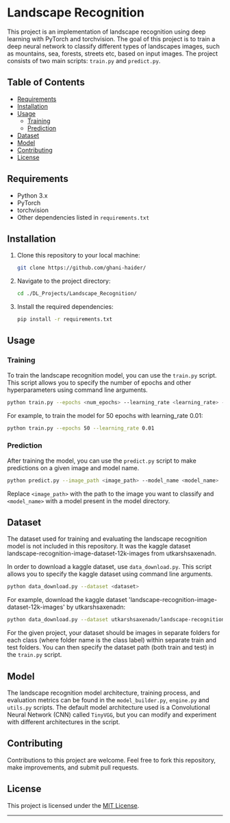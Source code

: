 # Landscape Recognition

This project is an implementation of landscape recognition using deep learning with PyTorch and torchvision. The goal of this project is to train a deep neural network to classify different types of landscapes images, such as mountains, sea, forests, streets etc, based on input images. The project consists of two main scripts: `train.py` and `predict.py`.

## Table of Contents

- [Requirements](#requirements)
- [Installation](#installation)
- [Usage](#usage)
  - [Training](#training)
  - [Prediction](#prediction)
- [Dataset](#dataset)
- [Model](#model)
- [Contributing](#contributing)
- [License](#license)

## Requirements

- Python 3.x
- PyTorch
- torchvision
- Other dependencies listed in `requirements.txt`

## Installation

1. Clone this repository to your local machine:

   ```bash
   git clone https://github.com/ghani-haider/
   ```

2. Navigate to the project directory:

   ```bash
   cd ./DL_Projects/Landscape_Recognition/
   ```

3. Install the required dependencies:

   ```bash
   pip install -r requirements.txt
   ```

## Usage

### Training

To train the landscape recognition model, you can use the `train.py` script. This script allows you to specify the number of epochs and other hyperparameters using command line arguments.

```bash
python train.py --epochs <num_epochs> --learning_rate <learning_rate> --batch_size <batch_size> --num_workers <num_workers> --hidden_units <hidden_units>
```

For example, to train the model for 50 epochs with learning_rate 0.01:

```bash
python train.py --epochs 50 --learning_rate 0.01
```

### Prediction

After training the model, you can use the `predict.py` script to make predictions on a given image and model name.

```bash
python predict.py --image_path <image_path> --model_name <model_name>
```

Replace `<image_path>` with the path to the image you want to classify and `<model_name>` with a model present in the model directory.

## Dataset

The dataset used for training and evaluating the landscape recognition model is not included in this repository. It was the kaggle dataset landscape-recognition-image-dataset-12k-images from utkarshsaxenadn.

In order to download a kaggle dataset, use `data_download.py`. This script allows you to specify the kaggle dataset using command line arguments.

```bash
python data_download.py --dataset <dataset>
```

For example, download the kaggle dataset 'landscape-recognition-image-dataset-12k-images' by utkarshsaxenadn:

```bash
python data_download.py --dataset utkarshsaxenadn/landscape-recognition-image-dataset-12k-images
```
For the given project, your dataset should be images in separate folders for each class (where folder name is the class label) within separate train and test folders. You can then specify the dataset path (both train and test) in the `train.py` script.

## Model

The landscape recognition model architecture, training process, and evaluation metrics can be found in the `model_builder.py`, `engine.py` and `utils.py` scripts. The default model architecture used is a Convolutional Neural Network (CNN) called `TinyVGG`, but you can modify and experiment with different architectures in the script.

## Contributing

Contributions to this project are welcome. Feel free to fork this repository, make improvements, and submit pull requests.

## License

This project is licensed under the [MIT License](LICENSE).

---